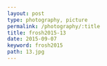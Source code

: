```yaml
---
layout: post
type: photography, picture
permalink: /photography/:title
title: frosh2015-13
date: 2015-09-07
keyword: frosh2015
path: 13.jpg
---
```



